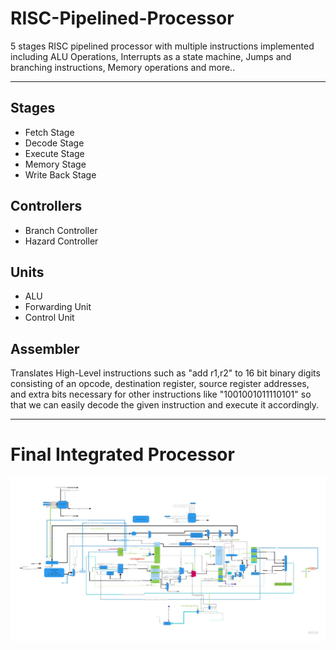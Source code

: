 # RISC-Pipelined-Processor

5 stages RISC pipelined processor with multiple instructions implemented including ALU Operations, Interrupts as a state machine, Jumps and branching instructions, Memory operations and more..

<hr>

## Stages

- Fetch Stage
- Decode Stage
- Execute Stage
- Memory Stage
- Write Back Stage

## Controllers

- Branch Controller
- Hazard Controller

## Units

- ALU
- Forwarding Unit
- Control Unit

## Assembler

Translates High-Level instructions such as "add r1,r2" to 16 bit binary digits consisting of an opcode, destination register, source register addresses, and extra bits necessary for other instructions like "1001001011110101" so that we can easily decode the given instruction and execute it accordingly.

<hr>

# Final Integrated Processor

<img src="Design/RISC-Processor.jpg">
